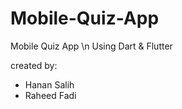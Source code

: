 # Mobile-Quiz-App
Mobile Quiz App \n
Using Dart & Flutter

created by: 
- Hanan Salih
- Raheed Fadi
